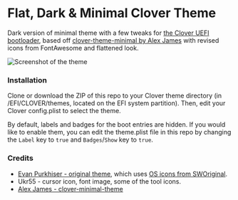 # Flat, Dark & Minimal Clover Theme
Dark version of minimal theme with a few tweaks for [the Clover UEFI bootloader](http://sourceforge.net/projects/cloverefiboot), based off [clover-theme-minimal by Alex James](https://github.com/al3xtjames/clover-theme-minimal) with revised icons from FontAwesome and flattened look.

![Screenshot of the theme](https://i.imgur.com/unmvZ0B.png)

### Installation
Clone or download the ZIP of this repo to your Clover theme directory (in /EFI/CLOVER/themes, located on the EFI system partition).
Then, edit your Clover config.plist to select the theme.

By default, labels and badges for the boot entries are hidden. If you would like to enable them, you can edit the theme.plist file in this repo by changing the `Label` key to `true` and `Badges`/`Show` key to `true`.

### Credits

- [Evan Purkhiser - original theme](https://github.com/EvanPurkhiser/rEFInd-minimal), which uses [OS icons from SWOriginal](https://www.deviantart.com/sworiginal/art/Lightness-for-burg-181461810). 
- Ukr55 - cursor icon, font image, some of the tool icons.
- [Alex James - clover-minimal-theme](https://github.com/al3xtjames/clover-theme-minimal)
